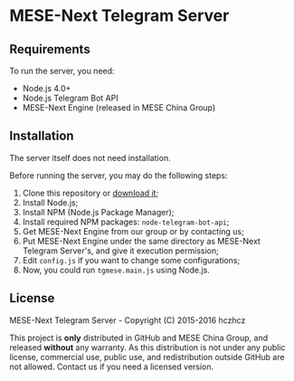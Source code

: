 MESE-Next Telegram Server
===

Requirements
---

To run the server, you need:

* Node.js 4.0+
* Node.js Telegram Bot API
* MESE-Next Engine (released in MESE China Group)

Installation
---

The server itself does not need installation.

Before running the server, you may do the following steps:

1. Clone this repository or [download it](https://github.com/hczhcz/mese-next-telegram/archive/master.zip);
2. Install Node.js;
3. Install NPM (Node.js Package Manager);
4. Install required NPM packages: `node-telegram-bot-api`;
5. Get MESE-Next Engine from our group or by contacting us;
6. Put MESE-Next Engine under the same directory as MESE-Next Telegram Server's, and give it execution permission;
7. Edit `config.js` if you want to change some configurations;
8. Now, you could run `tgmese.main.js` using Node.js.

License
---

MESE-Next Telegram Server - Copyright (C) 2015-2016 hczhcz

This project is **only** distributed in GitHub and MESE China Group, and released **without** any warranty. As this distribution is not under any public license, commercial use, public use, and redistribution outside GitHub are not allowed. Contact us if you need a licensed version.
